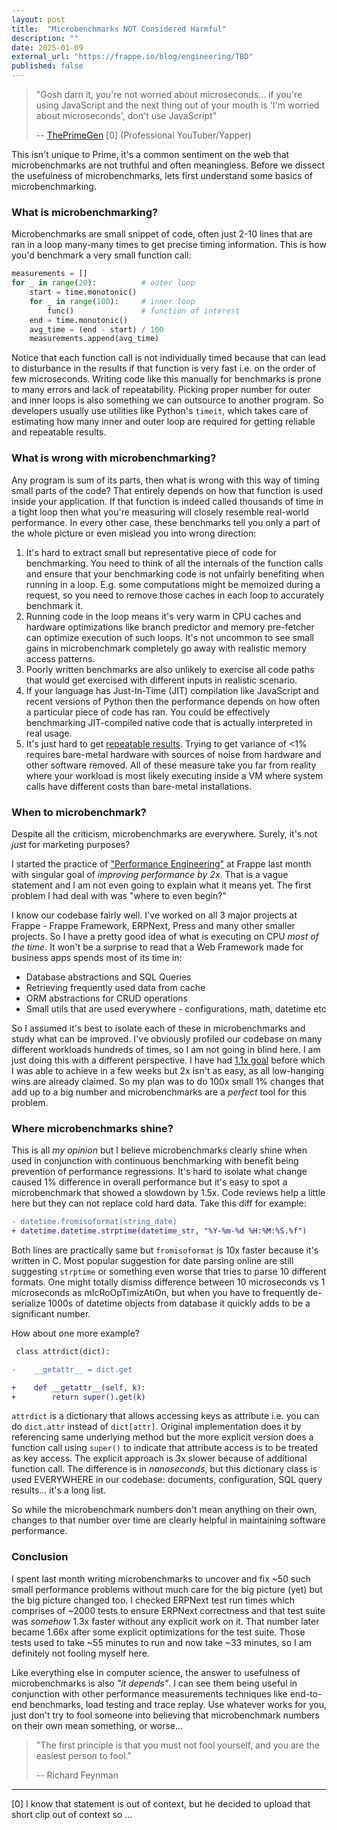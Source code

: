 ```yaml
---
layout: post
title:  "Microbenchmarks NOT Considered Harmful"
description: ""
date: 2025-01-09
external_url: "https://frappe.io/blog/engineering/TBD"
published: false
---
```



> "Gosh darn it, you're not worried about microseconds... if you're using JavaScript and the next thing out of your mouth is 'I'm worried about microseconds', don't use JavaScript"
>
> -- [ThePrimeGen](https://www.youtube.com/shorts/4OoqBk3nhyY) [0] (Professional YouTuber/Yapper)



This isn't unique to Prime, it's a common sentiment on the web that microbenchmarks are not truthful and often meaningless. Before we dissect the usefulness of microbenchmarks, lets first understand some basics of microbenchmarking.


### What is microbenchmarking?


Microbenchmarks are small snippet of code, often just 2-10 lines that are ran in a loop many-many times to get precise timing information. This is how you'd benchmark a very small function call:

```python
measurements = []
for _ in range(20):          # outer loop
    start = time.monotonic()
    for _ in range(100):     # inner loop
        func()               # function of interest
    end = time.monotonic()
    avg_time = (end - start) / 100
    measurements.append(avg_time)
```

Notice that each function call is not individually timed because that can lead to disturbance in the results if that function is very fast i.e. on the order of few microseconds. Writing code like this manually for benchmarks is prone to many errors and lack of repeatability. Picking proper number for outer and inner loops is also something we can outsource to another program. So developers usually use utilities like Python's `timeit`, which takes care of estimating how many inner and outer loop are required for getting reliable and repeatable results.

### What is wrong with microbenchmarking?

Any program is sum of its parts, then what is wrong with this way of timing small parts of the code?  That entirely depends on how that function is used inside your application. If that function is indeed called thousands of time in a tight loop then what you're measuring will closely resemble real-world performance. In every other case, these benchmarks tell you only a part of the whole picture or even mislead you into wrong direction:

1. It's hard to extract small but representative piece of code for benchmarking. You need to think of all the internals of the function calls and ensure that your benchmarking code is not unfairly benefiting when running in a loop. E.g. some computations might be memoized during a request, so you need to remove those caches in each loop to accurately benchmark it.
2. Running code in the loop means it's very warm in CPU caches and hardware optimizations like branch predictor and memory pre-fetcher can optimize execution of such loops. It's not uncommon to see small gains in microbenchmark completely go away with realistic memory access patterns.
3. Poorly written benchmarks are also unlikely to exercise all code paths that would get exercised with different inputs in realistic scenario.
4. If your language has Just-In-Time (JIT) compilation like JavaScript and recent versions of Python then the performance depends on how often a particular piece of code has ran. You could be effectively benchmarking JIT-compiled native code that is actually interpreted in real usage.
5. It's just hard to get [repeatable results](https://ankush.dev/p/reliable-benchmarking). Trying to get variance of <1% requires bare-metal hardware with sources of noise from hardware and other software removed. All of these measure take you far from reality where your workload is most likely executing inside a VM where system calls have different costs than bare-metal installations.

### When to microbenchmark?

Despite all the criticism, microbenchmarks are everywhere. Surely, it's not *just* for marketing purposes?

I started the practice of ["Performance Engineering"](https://github.com/frappe/caffeine) at Frappe last month with singular goal of *improving performance by 2x*. That is a vague statement and I am not even going to explain what it means yet. The first problem I had deal with was "where to even begin?"

I know our codebase fairly well. I've worked on all 3 major projects at Frappe - Frappe Framework, ERPNext, Press and many other smaller projects. So I have a pretty good idea of what is executing on CPU *most of the time*. It won't be a surprise to read that a Web Framework made for business apps spends most of its time in:

- Database abstractions and SQL Queries
- Retrieving frequently used data from cache
- ORM abstractions for CRUD operations
- Small utils that are used everywhere - configurations, math, datetime etc

So I assumed it's best to isolate each of these in microbenchmarks and study what can be improved. I've obviously profiled our codebase on many different workloads hundreds of times, so I am not going in blind here. I am just doing this with a different perspective. I have had [1.1x goal](https://frappe.io/blog/engineering/reducing-memory-footprint-of-frappe-framework) before which I was able to achieve in a few weeks but 2x isn't as easy, as all low-hanging wins are already claimed. So my plan was to do 100x small 1% changes that add up to a big number and microbenchmarks are a *perfect* tool for this problem.

### Where microbenchmarks shine?

This is all *my opinion* but I believe microbenchmarks clearly shine when used in conjunction with continuous benchmarking with benefit being prevention of performance regressions. It's hard to isolate what change caused 1% difference in overall performance but it's easy to spot a microbenchmark that showed a slowdown by 1.5x. Code reviews help a little here but they can not replace cold hard data. Take this diff for example:

```diff
- datetime.fromisoformat(string_date)
+ datetime.datetime.strptime(datetime_str, "%Y-%m-%d %H:%M:%S.%f")
```

Both lines are practically same but `fromisoformat` is 10x faster because it's written in C. Most popular suggestion for date parsing online are still suggesting `strptime` or something even worse that tries to parse 10 different formats. One might totally dismiss difference between 10 microseconds vs 1 microseconds as mIcRoOpTimizAtiOn, but when you have to frequently de-serialize 1000s of datetime objects from database it quickly adds to be a significant number.

How about one more example?

```diff
 class attrdict(dict):

-    __getattr__ = dict.get

+    def __getattr__(self, k):
+        return super().get(k)
```

`attrdict` is a dictionary that allows accessing keys as attribute i.e. you can do `dict.attr` instead of `dict[attr]`. Original implementation does it by referencing same underlying method but the more explicit version does a function call using `super()` to indicate that attribute access is to be treated as key access. The explicit approach is 3x slower because of additional function call. The difference is in *nanoseconds*, but this dictionary class is used EVERYWHERE in our codebase: documents, configuration, SQL query results... it's a long list.

So while the microbenchmark numbers don't mean anything on their own, changes to that number over time are clearly helpful in maintaining software performance.

### Conclusion

I spent last month writing microbenchmarks to uncover and fix ~50 such small performance problems without much care for the big picture (yet) but the big picture changed too. I checked ERPNext test run times which comprises of ~2000 tests to ensure ERPNext correctness and that test suite was *somehow* 1.3x faster without any explicit work on it. That number later became 1.66x after some explicit optimizations for the test suite. Those tests used to take ~55 minutes to run and now take ~33 minutes, so I am definitely not fooling myself here.

Like everything else in computer science, the answer to usefulness of microbenchmarks is also *"it depends"*. I can see them being useful in conjunction with other performance measurements techniques like end-to-end benchmarks, load testing and trace replay. Use whatever works for you, just don't try to fool someone into believing that microbenchmark numbers on their own mean something, or worse...

> "The first principle is that you must not fool yourself, and you are the easiest person to fool."
>
> -- Richard Feynman


---


[0] I know that statement is out of context, but he decided to upload that short clip out of context so ...
